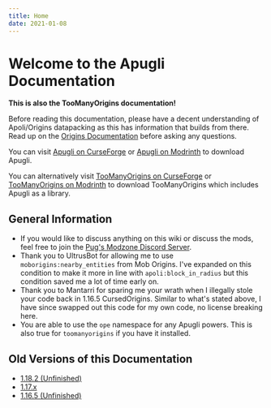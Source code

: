 ```yaml
---
title: Home
date: 2021-01-08
---
```


# Welcome to the Apugli Documentation
**This is also the TooManyOrigins documentation!**

Before reading this documentation, please have a decent understanding of Apoli/Origins datapacking as this has information that builds from there.
Read up on the [Origins Documentation](https://origins.readthedocs.io/en/latest/) before asking any questions.

You can visit [Apugli on CurseForge](https://www.curseforge.com/minecraft/mc-mods/apugli) or [Apugli on Modrinth](https://modrinth.com/mod/apugli) to download Apugli.

You can alternatively visit [TooManyOrigins on CurseForge](https://www.curseforge.com/minecraft/mc-mods/toomanyorigins) or [TooManyOrigins on Modrinth](https://modrinth.com/mod/toomanyorigins) to download TooManyOrigins which includes Apugli as a library.

## General Information
* If you would like to discuss anything on this wiki or discuss the mods, feel free to join the [Pug's Modzone Discord Server](https://discord.gg/UBfEjsANNz).
* Thank you to UltrusBot for allowing me to use `moborigins:nearby_entities` from Mob Origins. I've expanded on this condition to make it more in line with `apoli:block_in_radius` but this condition saved me a lot of time early on.
* Thank you to Mantarri for sparing me your wrath when I illegally stole your code back in 1.16.5 CursedOrigins. Similar to what's stated above, I have since swapped out this code for my own code, no license breaking here.
* You are able to use the `ope` namespace for any Apugli powers. This is also true for `toomanyorigins` if you have it installed.

## Old Versions of this Documentation
* [1.18.2 (Unfinished)](https://apugli.readthedocs.io/en/1.18.x/)
* [1.17.x](https://apugli.readthedocs.io/en/1.17.x/)
* [1.16.5 (Unfinished)](https://apugli.readthedocs.io/en/1.16.5/)